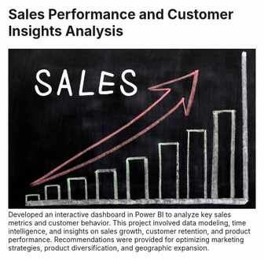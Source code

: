 # Sales Performance and Customer Insights Analysis

![](img/intro.JPG)
Developed an interactive dashboard in Power BI to analyze key sales metrics and customer behavior. This project involved data modeling, time intelligence, and insights on sales growth, customer retention, and product performance. Recommendations were provided for optimizing marketing strategies, product diversification, and geographic expansion.

